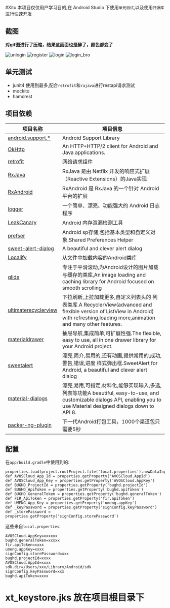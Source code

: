 #Xitu
本项目仅仅用户学习目的,在 Android Studio 下使用`单元测试`,以及使用`开源库`进行快速开发
## 截图
**对gif图进行了压缩，结果这画面也是醉了，颜色都变了**  

![unlogin](https://github.com/lulee007/Xitu/raw/master/screenshot/xt_unlogin_bro.gif) ![register](https://github.com/lulee007/Xitu/raw/master/screenshot/xt_register.gif)
![login](https://github.com/lulee007/Xitu/raw/master/screenshot/xt_login.gif) ![login_bro](https://github.com/lulee007/Xitu/raw/master/screenshot/xt_login_bro.gif)
## 单元测试
* junit4
使用到最多,配合`retrofit`和`rajava`进行restapi请求测试
* mockito
* hamcrest

## 项目依赖

项目名称 | 项目信息
------- | -------
[android.support.*](https://developer.android.com/tools/support-library/index.html) | Android Support Library
[OkHttp](http://square.github.io/okhttp/) | An HTTP+HTTP/2 client for Android and Java applications.
[retrofit](https://github.com/square/retrofit) | 网络请求组件
[RxJava](https://github.com/ReactiveX/RxJava) | RxJava 是由 Netflix 开发的响应式扩展（Reactive Extensions）的Java实现
[RxAndroid](https://github.com/ReactiveX/RxAndroid) | RxAndroid 是 RxJava 的一个针对 Android 平台的扩展
[logger](https://github.com/orhanobut/logger) | 一个简单、漂亮、功能强大的 Android 日志程序
[LeakCanary](https://github.com/square/leakcanary) | Android 内存泄漏检测工具
[prefser](https://github.com/pwittchen/prefser) | Android sp存储,包括基本类型和自定义对象.Shared Preferences Helper
[sweet-alert-dialog](https://github.com/pedant/sweet-alert-dialog) | A beautiful and clever alert dialog
[Localify](https://github.com/polok/localify) | 从文件中加载内容的Android类库
[glide](https://github.com/bumptech/glide)|专注于平滑滚动,为Android设计的图片加载与缓存的类库,An image loading and caching library for Android focused on smooth scrolling
[ultimaterecyclerview](https://github.com/cymcsg/UltimateRecyclerView) | 下拉刷新,上拉加载更多,自定义列表头的 列表类库.A RecyclerView(advanced and flexible version of ListView in Android) with refreshing,loading more,animation and many other features.
[materialdrawer](https://github.com/mikepenz/MaterialDrawer) | 抽屉导航,集成简单,可扩展性强.The flexible, easy to use, all in one drawer library for your Android project. 
[sweetalert](https://github.com/pedant/sweet-alert-dialog) | 漂亮,简介,易用的,还有动画,提供常用的,成功,警告,错误,进度 样式弹出框.SweetAlert for Android, a beautiful and clever alert dialog
[material-dialogs](https://github.com/afollestad/material-dialogs) | 漂亮,易用,可指定,材料化,能够实现输入,多选,列表等功能A beautiful, easy-to-use, and customizable dialogs API, enabling you to use Material designed dialogs down to API 8.
[packer-ng-plugin](https://github.com/mcxiaoke/packer-ng-plugin)|下一代Android打包工具，1000个渠道包只需要5秒

## 配置
在`app/build.gradle`中使用到的:
```
properties.load(project.rootProject.file('local.properties').newDataInputStream())
def AVOSCloud_App_Id = properties.getProperty('AVOSCloud.AppId')
def AVOSCloud_App_Key = properties.getProperty('AVOSCloud.AppKey')
def BUGHD_ProjectId = properties.getProperty('bughd.projectId')
def BUGHD_ApiToken = properties.getProperty('bughd.apiToken')
def BUGHD_GeneralToken = properties.getProperty('bughd.generalToken')
def FIR_ApiToken = properties.getProperty('fir.apiToken')
def UMENG_App_Key = properties.getProperty('umeng.appKey')
def _keyPassword = properties.getProperty('signConfig.keyPassword')
def _storePassword = properties.getProperty('signConfig.storePassword')
```

这些来自`local.properties`:
```
AVOSCloud.AppKey=xxxxxx
bughd.generalToken=xxxxx
fir.apiToken=xxxx
umeng.appKey=xxxx
signConfig.storePassword=xxx
bughd.projectId=xxxx
AVOSCloud.AppId=xxxx
sdk.dir=/Users/xxx/Library/Android/sdk
signConfig.keyPassword=xxx
bughd.apiToken=xxxx
```
xt_keystore.jks 放在项目根目录下
=======
